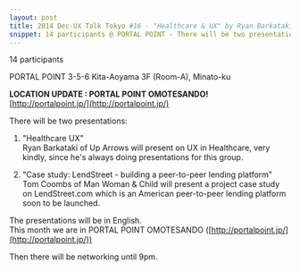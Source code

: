 ```yaml
---
layout: post
title: 2014 Dec-UX Talk Tokyo #16 - "Healthcare & UX" by Ryan Barkataki & "Project case study -  LendStreet.com" by Tom Coombs
snippet: 14 participants @ PORTAL POINT - There will be two presentations -  1) "Crashing users' homes, drinking their tea"<br> Chris -
---
```

14 participants

PORTAL POINT 3-5-6 Kita-Aoyama 3F (Room-A), Minato-ku

<strong>LOCATION UPDATE : PORTAL POINT OMOTESANDO!</strong> <br>
[http://portalpoint.jp/](http://portalpoint.jp/)

There will be two presentations:

1) "Healthcare UX" <br>
Ryan Barkataki of Up Arrows will present on UX in Healthcare, very kindly, since he's always doing presentations for this group.

2) "Case study: LendStreet - building a peer-to-peer lending platform"<br>
Tom Coombs of Man Woman &amp; Child will present a project case study on LendStreet.com which is an American peer-to-peer lending platform soon to be launched.

The presentations will be in English.<br>
This month we are in PORTAL POINT OMOTESANDO ([http://portalpoint.jp/](http://portalpoint.jp/))

Then there will be networking until 9pm.

